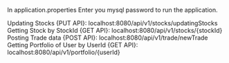 In application.properties
Enter you mysql password to run the application.

Updating Stocks {PUT API}: localhost:8080/api/v1/stocks/updatingStocks
Getting Stock by StockId {GET API}: localhost:8080/api/v1/stocks/{stockId}
Posting Trade data {POST API}: localhost:8080/api/v1/trade/newTrade
Getting Portfolio of User by UserId {GET API}: localhost:8080/api/v1/portfolio/{userId}
